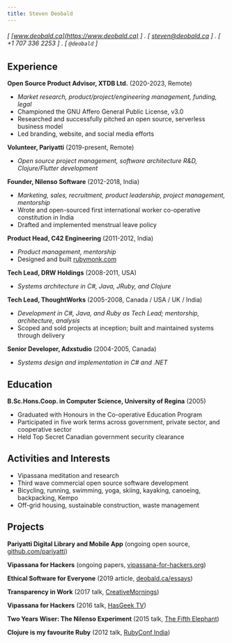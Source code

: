 ```yaml
---
title: Steven Deobald
---
```


###### [ [www.deobald.ca](https://www.deobald.ca) ] . [ steven@deobald.ca ] . [ +1 707 336 2253 ] . [ `@deobald` ]

Experience
----------

**Open Source Product Advisor, XTDB Ltd.** (2020-2023, Remote)

- _Market research, product/project/engineering management, funding, legal_
- Championed the GNU Affero General Public License, v3.0
- Researched and successfully pitched an open source, serverless business model
- Led branding, website, and social media efforts

**Volunteer, Pariyatti** (2019-present, Remote)

- _Open source project management, software architecture R&D, Clojure/Flutter development_

**Founder, Nilenso Software** (2012-2018, India)

- _Marketing, sales, recruitment, product leadership, project management, mentorship_
- Wrote and open-sourced first international worker co-operative constitution in India
- Drafted and implemented menstrual leave policy

**Product Head, C42 Engineering** (2011-2012, India)

- _Product management, mentorship_
- Designed and built [rubymonk.com](https://rubymonk.com)

**Tech Lead, DRW Holdings** (2008-2011, USA)

- _Systems architecture in C#, Java, JRuby, and Clojure_

**Tech Lead, ThoughtWorks** (2005-2008, Canada / USA / UK / India)

- _Development in C#, Java, and Ruby as Tech Lead; mentorship, architecture, analysis_
- Scoped and sold projects at inception; built and maintained systems through delivery

**Senior Developer, Adxstudio** (2004-2005, Canada)

- _Systems design and implementation in C# and .NET_

Education
---------

**B.Sc.Hons.Coop. in Computer Science, University of Regina** (2005)

- Graduated with Honours in the Co-operative Education Program
- Participated in five work terms across government, private sector, and cooperative sector
- Held Top Secret Canadian government security clearance

Activities and Interests
------------------------

- Vipassana meditation and research
- Third wave commercial open source software development
- Bicycling, running, swimming, yoga, skiing, kayaking, canoeing, backpacking, Kempo
- Off-grid housing, sustainable construction, waste management

Projects
--------

**Pariyatti Digital Library and Mobile App**
(ongoing open source, [github.com/pariyatti](https://github.com/pariyatti/))

**Vipassana for Hackers**
(ongoing papers, [vipassana-for-hackers.org](https://www.vipassana-for-hackers.org/))

**Ethical Software for Everyone**
(2019 article, [deobald.ca/essays](https://www.deobald.ca/essays/2019-11-28-ethical-software-for-everyone/))

**Transparency in Work**
(2017 talk, [CreativeMornings](https://www.youtube.com/watch?v=0sUMbqdHhME))

**Vipassana for Hackers**
(2016 talk, [HasGeek TV](https://www.youtube.com/watch?v=1BWYqHbF00c))

**Two Years Wiser: The Nilenso Experiment**
(2015 talk, [The Fifth Elephant](https://www.youtube.com/watch?v=b7K3E1Q_MBk))

**Clojure is my favourite Ruby**
(2012 talk, [RubyConf India](https://www.youtube.com/watch?v=PCdEbUBk6a0))


